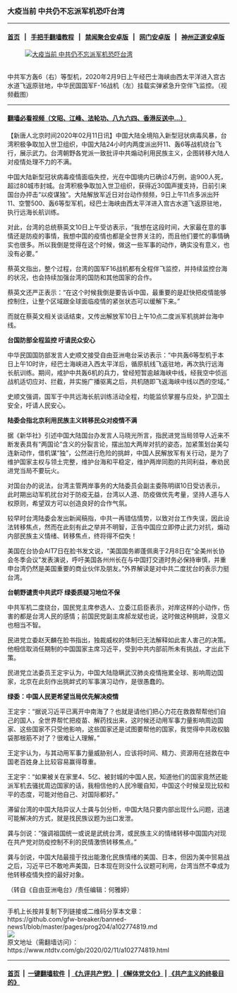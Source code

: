 ### 大疫当前 中共仍不忘派军机恐吓台湾
------------------------

#### [首页](https://github.com/gfw-breaker/banned-news1/blob/master/README.md) &nbsp;&nbsp;|&nbsp;&nbsp; [手把手翻墙教程](https://github.com/gfw-breaker/guides/wiki) &nbsp;&nbsp;|&nbsp;&nbsp; [禁闻聚合安卓版](https://github.com/gfw-breaker/bn-android) &nbsp;&nbsp;|&nbsp;&nbsp; [网门安卓版](https://github.com/oGate2/oGate) &nbsp;&nbsp;|&nbsp;&nbsp; [神州正道安卓版](https://github.com/SzzdOgate/update) 



<div><div class="featured_image">
 <a href="https://i.ntdtv.com/assets/uploads/2020/02/ban-fei-jian-kong.jpg" target="_blank">
  <figure>
   <img alt="大疫当前 中共仍不忘派军机恐吓台湾" src="https://i.ntdtv.com/assets/uploads/2020/02/ban-fei-jian-kong-800x450.jpg"/>
  </figure><br/>
 </a>
 <span class="caption">
  中共军方轰6（右）等型机，2020年2月9日上午经巴士海峡由西太平洋进入宫古水道飞返原驻地，中华民国国军F-16战机（左）挂载实弹紧急升空伴飞监控。（视频截图）
 </span>
</div>
</div><hr/>

#### [翻墙必看视频（文昭、江峰、法轮功、八九六四、香港反送中...）](http://167.172.214.107/home.html)

<div><div class="post_content" itemprop="articleBody">
 <p>
  【新唐人北京时间2020年02月11日讯】中国大陆全境陷入新型冠状病毒风暴，台湾积极争取加入世卫组织，中国大陆24小时内两度派出歼11、轰6等战机绕台飞行，展示武力。台湾朝野各党派一致批评中共煽动利用民族主义，企图转移大陆人对疫情处理不力的不满。
 </p>
 <p>
  中国大陆新型冠状病毒疫情面临失控，光在中国境内已确诊4万例，逾900人死，超过80城市封城。台湾积极争取加入世卫组织，获得近30国声援支持，日前引来国台办抨击“以疫谋独”。大陆解放军近日对台动作频频，9日上午11点多派出歼11、空警500、轰6等型军机，经巴士海峡由西太平洋进入宫古水道飞返原驻地，执行远海长航训练。
 </p>
 <p>
  对此，台湾的总统蔡英文10日上午受访表示，“我想在这段时间，大家最在意的事情还是防疫的事情，我想中国的疫情也都是全世界关注的，而且他们要忙的事情确实也很多。所以我倒是觉得在这个时候，做这一些军事的动作，确实没有意义，也没有必要。”
 </p>
 <p>
  蔡英文指出，整个过程，台湾的国军F16战机都有全程伴飞监控，并持续监控台海的状况，也会持续加强台湾的国防和其他国家的合作。
 </p>
 <p>
  蔡英文还严正表示：“在这个时候我倒是要告诉中国，最重要的是赶快把疫情能够控制住，让整个区域跟全球面临疫情的紧张状态可以缓解下来。”
 </p>
 <p>
  而就在蔡英文相关谈话结束，又传出解放军10日上午10点二度派军机挑衅台海中线。
 </p>
 <p>
  <strong>
   台国防部全程监控
  </strong>
  <strong>
   吁请民众安心
  </strong>
 </p>
 <p>
  中华民国国防部发言人史顺文接受自由亚洲电台采访表示：“中共轰6等型机于本日上午10时许，经巴士海峡进入西太平洋后，循原航线飞返驻地，再次执行远海长航训练。期间，戒护中共轰6机的兵力，曾经短暂逾越海峡中线，经我空中侦巡战机适切应对、拦截，并实施广播驱离之后，共机随即飞返海峡中线以西的空域。”
 </p>
 <p>
  史顺文强调，国军于中共远海长航训练活动全程，均能监侦掌握与应处，护卫国土安全，吁请人民安心。
 </p>
 <p>
  <strong>
   陆委会指北京利用民族主义转移民众对疫情不满
  </strong>
 </p>
 <p>
  据《新华社》引述中国大陆国台办发言人马晓光所言，指民进党当局领导人近来不断发表具有“两国论”含义的分裂言论，摆出加大两岸对抗的姿态，加紧策划台美勾连新动作，借机谋“独”，公然进行危险的挑衅，中国人民解放军有关行动，是为了维护国家主权与领土完整，维护台海和平稳定，维护两岸同胞的共同利益，奉劝民进党当局不要玩火。
 </p>
 <p>
  对国台办的说法，台湾主管两岸事务的大陆委员会副主委陈明祺10日受访表示，此时期出动军机扰台对于防疫无益，台湾以人道、防疫做优先考量，坚持人道与人权原则，希望双方可以创造良好的合作气氛。
 </p>
 <p>
  较早时台湾陆委会发出新闻稿指，中共一再错估情势，以致对台工作失误，因此设法转移焦点，然而在此刻有此之举并不明智，正告中国应立即停止武力对抗，煽动内部民族主义情绪、转移焦点，终将得不偿失！
 </p>
 <p>
  美国在台协会AIT7日在脸书发文说，“美国国务卿蓬佩奥于2月8日在“全美州长协会冬季会议”发表演说，呼吁美国各州州长在与中国打交道时务必保持审慎，并重申台湾仍然是美国重要的商业伙伴及朋友。”外界解读是对中共二度扰台的表示力挺台湾。
 </p>
 <p>
  <strong>
   台朝野谴责中共武吓
  </strong>
  <strong>
   绿委质疑习地位不保
  </strong>
 </p>
 <p>
  中共军机二度绕台，国民党主席参选人、立委江启臣表示，对岸这样的小动作，伤害的都是台湾人民的感情；前国民党副主席郝龙斌也说，这时做这种挑衅，没意义也相当不智。
 </p>
 <p>
  民进党立委赵天麟在脸书指出，独裁威权的体制已无法解释如此害人害己的决策。他相信取消任期制的中国国家主席习近平，受到中共内部前所未有挑战，才出此下策。
 </p>
 <p>
  民进党立法委员王定宇认为，中国大陆隐瞒武汉肺炎疫情拖累全球、影响周边国家，北京在此刻作出挑衅式的军事演习动作，是很愚蠢的。
 </p>
 <p>
  <strong>
   绿委：中国人民更希望当局优先解决疫情
  </strong>
 </p>
 <p>
  王定宇：“据说习近平已离开中南海了？也就是请他们把心力花在救救帮帮他们自己的国人，全世界帮忙把疫苗、解药找出来，这时候还动用军事力量影响周边国家、这些国家不只受他影响，这些国家还是试图要帮他的国家，我觉得中共政权脑袋那根筋不对了？很难让人理解。”
 </p>
 <p>
  王定宇认为，与其动用军事力量威胁别人，应该将时间、精力、资源用在拯救在中国老百姓身上比较容易赢得尊重。
 </p>
 <p>
  王定宇：“如果被关在家里4、5亿、被封城的中国人民，知道他们的国家竟然还能派军机去骚扰周边国家的话，我相信他的人民冷暖自知，中国这个时候呈现比较和平的态度，可能对他自己、对国际都好。”
 </p>
 <p>
  滞留台湾的中国大陆异议人士龚与剑分析，中国大陆只要内部出现什么问题，迅速可能解决的方式，就是找民族议题为出口发泄。
 </p>
 <p>
  龚与剑说：“强调祖国统一或说是武统台湾，或民族主义的情绪转移中国国内对现在共产党对防疫控制不利的民情激愤转移焦点。”
 </p>
 <p>
  龚与剑说，中国大陆最擅于找出能激化民族情绪的美国、日本，但因为美中贸易战之后，习近平已不敢呛声美国，日本现在则没什么议题可利用，台湾当然不幸成为他转移疫情失控的最好对象。
 </p>
 <p>
  （转自《自由亚洲电台》/责任编辑：何雅婷）
 </p>
 <div class="single_ad">
 </div>
</div>
</div>
<hr/>
手机上长按并复制下列链接或二维码分享本文章：<br/>
https://github.com/gfw-breaker/banned-news1/blob/master/pages/prog204/a102774819.md <br/>
<a href='https://github.com/gfw-breaker/banned-news1/blob/master/pages/prog204/a102774819.md'><img src='https://github.com/gfw-breaker/banned-news1/blob/master/pages/prog204/a102774819.md.png'/></a> <br/>
原文地址（需翻墙访问）：https://www.ntdtv.com/gb/2020/02/11/a102774819.html


------------------------
#### [首页](https://github.com/gfw-breaker/banned-news1/blob/master/README.md) &nbsp;|&nbsp; [一键翻墙软件](https://github.com/gfw-breaker/nogfw/blob/master/README.md) &nbsp;| [《九评共产党》](https://github.com/gfw-breaker/9ping.md/blob/master/README.md#九评之一评共产党是什么) | [《解体党文化》](https://github.com/gfw-breaker/jtdwh.md/blob/master/README.md) | [《共产主义的终极目的》](https://github.com/gfw-breaker/gczydzjmd.md/blob/master/README.md)


<img src='http://gfw-breaker.win/banned-news/pages/prog204/a102774819.md' width='0px' height='0px'/>